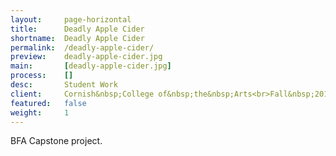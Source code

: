 ```yaml
---
layout:     page-horizontal
title:      Deadly Apple Cider
shortname:  Deadly Apple Cider
permalink:  /deadly-apple-cider/
preview:    deadly-apple-cider.jpg
main:       [deadly-apple-cider.jpg]
process:    []
desc:       Student Work
client:     Cornish&nbsp;College of&nbsp;the&nbsp;Arts<br>Fall&nbsp;2015
featured:   false
weight:     1
---
```


BFA Capstone project.
